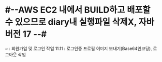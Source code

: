 # #--AWS EC2 내에서 BUILD하고 배포할 수 있으므로 diary내 실행파일 삭제X, 자바버전 17 --#
~     : 회원가입 및 로그인 작업
11.11 : 로그인중 프로필 이미지 보내기(Base64인코딩), 로그아웃 작업
